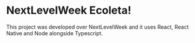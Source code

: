 # NextLevelWeek Ecoleta!

This project was developed over NextLevelWeek and it uses React, React Native and Node alongside Typescript.
